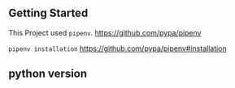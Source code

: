 ## Getting Started
This Project used `pipenv`.
https://github.com/pypa/pipenv

`pipenv installation`
https://github.com/pypa/pipenv#installation


## python version

